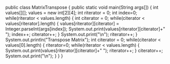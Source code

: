 public class MatrixTranspose {
	public static void main(String args[]) {
		int values[][];
		values = new int[2][4];
		int riterator = 0;
		int index=0;
		while(riterator < values.length) {
			int citerator = 0;
			while(citerator < values[riterator].length) {
				values[riterator][citerator] = Integer.parseInt(args[index]);
				System.out.print(values[riterator][citerator]+" ");
				index++;
				citerator++;
			}
			System.out.print("\n");
			riterator++;
		}
		System.out.println("Transpose Matrix");
		int citerator = 0;
		while(citerator < values[0].length) {
			riterator=0;
			while(riterator < values.length) {
				System.out.print(values[riterator][citerator]+" ");
				riterator++;
			}
			citerator++;
			System.out.print("\n");
		}
	}
}
